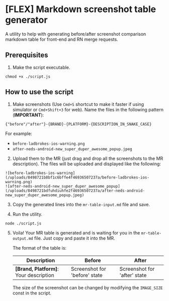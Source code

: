 # [FLEX] Markdown screenshot table generator

A utility to help with generating before/after screenshot comparison markdown table for front-end and RN merge requests.

## Prerequisites

1. Make the script executable.
```
chmod +x ./script.js
```

## How to use the script

1. Make screenshots (Use `Cmd+S` shortcut to make it faster if using simulator or `Cmd+Shift+3` for web). Name the files in the following pattern (**IMPORTANT**):

```
{"before"/"after"}-{BRAND}-{PLATFORM}-{DESCRIPTION_IN_SNAKE_CASE}
```

For example:

- `before-ladbrokes-ios-warning.png`
- `after-neds-android-new_super_duper_awesome_popup.jpeg`

2. Upload them to the MR (just drag and drop all the screenshots to the MR description). The files will be uploaded and displayed like the following:

```
![before-ladbrokes-ios-warning](/uploads/8498721b8bf1c6bffe4f46936507237a/before-ladbrokes-ios-warning.png)
![after-neds-android-new_super_duper_awesome_popup](/uploads/8498721bdfuhdiuhfe2f46936507237a/after-neds-android-new_super_duper_awesome_popup.jpeg)
```

3. Copy the generated lines into the `mr-table-input.md` file and save.

4. Run the utility.
```
node ./script.js
```

5. Voila! Your MR table is generated and is waiting for you in the `mr-table-output.md` file. Just copy and paste it into the MR.

   The format of the table is:

   | Description                                   | Before                        | After                        |
   | --------------------------------------------- | ----------------------------- | ---------------------------- |
   | **[Brand, Platform]**: Your description | Screenshot for 'before' state | Screenshot for 'after' state |

   The size of the screenshot can be changed by modifying the `IMAGE_SIZE` const in the script.
